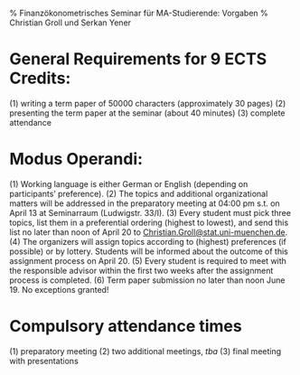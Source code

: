 % Finanzökonometrisches Seminar für MA-Studierende: Vorgaben
% Christian Groll und Serkan Yener

# General Requirements for 9 ECTS Credits:
(1) writing a term paper of 50000 characters (approximately 30 pages)
(2) presenting the term paper at the seminar (about 40 minutes)
(3) complete attendance

# Modus Operandi:

(1) Working language is either German or English (depending on participants’ preference).
(2) The topics and additional organizational matters will be addressed in the preparatory
meeting at 04:00 pm s.t. on April 13 at Seminarraum (Ludwigstr. 33/I).
(3) Every student must pick three topics, list them in a preferential ordering (highest
to lowest), and send this list no later than noon of April 20 to
Christian.Groll@stat.uni-muenchen.de. 
(4) The organizers will assign topics according to (highest) preferences (if possible) or
by lottery. Students will be informed about the outcome of this assignment process
on April 20.
(5) Every student is required to meet with the responsible advisor within the first two
weeks after the assignment process is completed.
(6) Term paper submission no later than noon June 19. No exceptions granted!

# Compulsory attendance times

(1) preparatory meeting
(2) two additional meetings, *tba*
(3) final meeting with presentations
